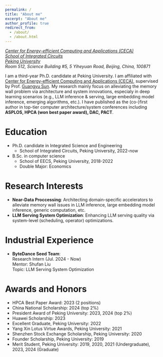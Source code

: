 ```yaml
---
permalink: /
title: "About me"
excerpt: "About me"
author_profile: true
redirect_from: 
  - /about/
  - /about.html
---
```


[*Center for Energy-efficient Computing and Applications (CECA)*](https://ceca.pku.edu.cn/en/home/index.htm)  
[*School of Integrated Circuits*](https://ic.pku.edu.cn/)  
[*Peking University*](https://english.pku.edu.cn/)  
*Room 512, Science Building #5, 5 Yiheyuan Road, Beijing, China, 100871*  

I am a third-year Ph.D. candidate at Peking University. I am affiliated with [Center for Energy-efficient Computing and Applications (CECA)](https://ceca.pku.edu.cn/en/home/index.htm), supervised by Prof. [Guangyu Sun](http://ceca.pku.edu.cn/en/people_/faculty_/guangyu_sun/).
My research mainly focus on alleviating the memory wall problem via architecture and system innovations, especialy in deep learning scenarios (e.g., LLM inference & serving, large embedding model inference, emerging algorithms, etc.). I have published as the (co-)first author in top-tier computer architecture/system conferences including **ASPLOS, HPCA (won best paper award), DAC, PACT**.

Education
======
+ Ph.D. candidate in Integrated Science and Engineering
  + School of Integrated Circuits, Peking University, 2022-now
+ B.Sc. in computer science
  + School of EECS, Peking University, 2018-2022 
  + Double Major: Economics

Research Interests
=====
+ **Near-Data Proccessing**: Architecting domain-specific accelerators to alleviate memory wall issues in LLM inference, large embedding model inference, generic computation, etc.
+ **LLM Serving System Optimization**: Enhancing LLM serving quality via system-level (scheduling, operator) optimizations.

Industrial Experience
=====
+ **ByteDance Seed Team**: \
  Research Intern (Jul. 2024 - Now) \
  Mentor: Shufan Liu \
  Topic: LLM Serving System Optimization
  

Awards and Honors
======
+ HPCA Best Paper Award: 2023 (2 positions)
+ China National Scholarship: 2024 (top 2%)
+ President Award of Peking University: 2023, 2024 (top 2%)
+ Huawei Scholarship: 2023 
+ Excellent Graduate, Peking University: 2022
+ Yang Xin Lotus Virtue Awards, Peking University: 2021
+ Shenzhen Stock Exchange Scholarship, Peking University: 2020
+ Founder Scholarship, Peking University: 2019
+ Merit Student, Peking University: 2019, 2020, 2021 (Undergraduate), 2023, 2024 (Graduate)


